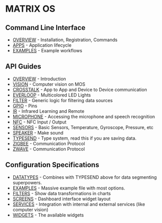 # MATRIX OS

## Command Line Interface
* [OVERVIEW](../CLI/overview.md) - Installation, Registration, Commands
* [APPS](../CLI/apps.md) - Application lifecycle
* [EXAMPLES](../CLI/example.md) - Example workflows

## API Guides
* [OVERVIEW](../API/overview.md) - Introduction
* [VISION](../API/computer-vision.md) - Computer vision on MOS
* [CROSSTALK](../API/crosstalk.md) - App to App and Device to Device communication
* [EVERLOOP](../API/everloop.md) - Multicolored LED Lights
* [FILTER](../API/filter.md) - Generic logic for filtering data sources
* [GPIO](../API/GPIO.md) - Pins
* [IR](../API/ir.md) - Infrared Learning and Remote
* [MICROPHONE](../API/microphone.md) - Accessing the microphone and speech recognition
* [NFC](../API/nfc.md) - NFC Input / Output
* [SENSORS](../API/sensors.md) - Basic Sensors, Temperature, Gyroscope, Pressure, etc
* [SPEAKER](../API/speaker.md) - Make sound
* [TYPESEND](../API/typesend.md) - Type system, read this if you are saving data.
* [ZIGBEE](../API/zigbee.md) - Communication Protocol
* [ZWAVE](../API/zwave.md) - Communication Protocol

## Configuration Specifications
* [DATATYPES](../Configuration/datatypes.md) - Combines with TYPESEND above for data segmenting superpowers.  
* [EXAMPLES](../Configuration/examples.md) - Massive example file with most options.
* [FILTERS](../Configuration/filters.md) - Show data transformations in charts
* [SCREENS](../Configuration/screens.md) - Dashboard interface widget layout
* [SERVICES](../Configuration/services.md) - Integration with internal and external services (like computer vision)
* [WIDGETS](../Configuration/widgets.md) - The available widgets
